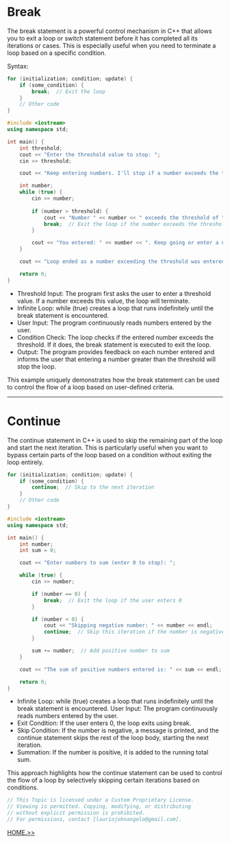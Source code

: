 # Break
The break statement is a powerful control mechanism in C++ that allows you to exit a loop or switch statement before it has completed all its iterations or cases. This is especially useful when you need to terminate a loop based on a specific condition.

Syntax:

```cpp
for (initialization; condition; update) {
    if (some_condition) {
        break;  // Exit the loop
    }
    // Other code
}
```

```cpp
#include <iostream>
using namespace std;

int main() {
    int threshold;
    cout << "Enter the threshold value to stop: ";
    cin >> threshold;

    cout << "Keep entering numbers. I'll stop if a number exceeds the threshold of " << threshold << "." << endl;

    int number;
    while (true) {
        cin >> number;
        
        if (number > threshold) {
            cout << "Number " << number << " exceeds the threshold of " << threshold << ". Exiting loop." << endl;
            break;  // Exit the loop if the number exceeds the threshold
        }

        cout << "You entered: " << number << ". Keep going or enter a number greater than " << threshold << " to stop." << endl;
    }

    cout << "Loop ended as a number exceeding the threshold was entered." << endl;

    return 0;
}
```
- Threshold Input: The program first asks the user to enter a threshold value. If a number exceeds this value, the loop will terminate.
- Infinite Loop: while (true) creates a loop that runs indefinitely until the break statement is encountered.
- User Input: The program continuously reads numbers entered by the user.
- Condition Check: The loop checks if the entered number exceeds the threshold. If it does, the break statement is executed to exit the loop.
- Output: The program provides feedback on each number entered and informs the user that entering a number greater than the threshold will stop the loop.

This example uniquely demonstrates how the break statement can be used to control the flow of a loop based on user-defined criteria.

---
 
# Continue
The continue statement in C++ is used to skip the remaining part of the loop and start the next iteration. This is particularly useful when you want to bypass certain parts of the loop based on a condition without exiting the loop entirely.

```cpp
for (initialization; condition; update) {
    if (some_condition) {
        continue;  // Skip to the next iteration
    }
    // Other code
}
```

```cpp
#include <iostream>
using namespace std;

int main() {
    int number;
    int sum = 0;

    cout << "Enter numbers to sum (enter 0 to stop): ";

    while (true) {
        cin >> number;

        if (number == 0) {
            break;  // Exit the loop if the user enters 0
        }

        if (number < 0) {
            cout << "Skipping negative number: " << number << endl;
            continue;  // Skip this iteration if the number is negative
        }

        sum += number;  // Add positive number to sum
    }

    cout << "The sum of positive numbers entered is: " << sum << endl;

    return 0;
}
```

- Infinite Loop: while (true) creates a loop that runs indefinitely until the break statement is encountered.
User Input: The program continuously reads numbers entered by the user.
- Exit Condition: If the user enters 0, the loop exits using break.
- Skip Condition: If the number is negative, a message is printed, and the continue statement skips the rest of the loop body, starting the next iteration.
- Summation: If the number is positive, it is added to the running total sum.

This approach highlights how the continue statement can be used to control the flow of a loop by selectively skipping certain iterations based on conditions.

```cpp
// This Topic is licensed under a Custom Proprietary License.
// Viewing is permitted. Copying, modifying, or distributing
// without explicit permission is prohibited.
// For permissions, contact [lauriojohnangelo@gmail.com].
```
[HOME.>>](./README.md)
